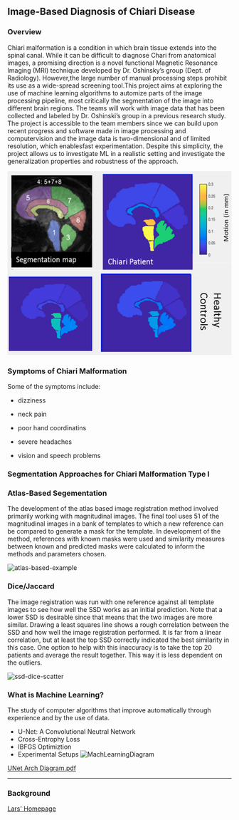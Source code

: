 Image-Based Diagnosis of Chiari Disease
---

### Overview
Chiari malformation is a condition in which brain tissue extends into the spinal canal.  While it can be difficult to diagnose Chari  from  anatomical  images,  a  promising  direction  is  a  novel  functional  Magnetic Resonance Imaging (MRI) technique developed by Dr.  Oshinsky’s group (Dept.  of Radiology).  However,the large number of manual processing steps prohibit its use as a wide-spread screening tool.This  project  aims  at  exploring  the  use  of  machine  learning  algorithms  to  automize  parts  of the image processing pipeline,  most critically the segmentation of the image into different brain regions.  The teams will work with image data that has been collected and labeled by Dr.  Oshinski’s group in a previous research study.  The project is accessible to the team members since we can build  upon  recent  progress  and  software  made  in  image  processing  and  computervision and the image data is two-dimensional and of limited resolution, which enablesfast experimentation.  Despite this simplicity, the project allows us to investigate ML in a realistic setting and investigate the generalization properties and robustness of the approach.

![mainImage](img/Chiari-Synergy.png "Chiari Synergy")

### Symptoms of Chiari Malformation 
Some of the symptoms include: 

- dizziness

- neck pain                 

- poor hand coordinatins                  

- severe headaches

- vision and speech problems 

### Segmentation Approaches for Chiari Malformation Type I 

### Atlas-Based Segementation
   The development of the atlas based image registration method involved primarily working with magnitudinal images. The final tool uses 51 of the magnitudinal images in a bank of templates to which a new reference can be compared to generate a mask for the template. In development of the method, references with known masks were used and similarity measures between known and predicted masks were calculated to inform the methods and parameters chosen.
   
![atlas-based-example](https://user-images.githubusercontent.com/85231953/126829418-afd0c524-cf3f-41bc-9518-dcd75480847b.png)

### Dice/Jaccard
The image registration was run with one reference against all template images to see how well the SSD works as an initial prediction. Note that a lower SSD is desirable since that means that the two images are more similar. Drawing a least squares line shows a rough correlation between the SSD and how well the image registration performed. It is far from a linear correlation, but at least the top SSD correctly indicated the best similarity in this case. One option to help with this inaccuracy is to take the top 20 patients and average the result together. This way it is less dependent on the outliers.

![ssd-dice-scatter](https://user-images.githubusercontent.com/85231953/126829009-f49ec77b-439e-4986-bf61-3c4016f0df77.png)

### What is Machine Learning?
 The study of computer algorithms that improve automatically through experience and by the use of data.
  - U-Net: A Convolutional Neutral Network
  - Cross-Entrophy Loss
  - IBFGS Optimiztion
  - Experimental Setups 
 ![MachLearningDiagram](https://user-images.githubusercontent.com/85231953/126830267-2d826131-7b14-4a08-8c96-e7ca6912d5d9.jpg)

[UNet Arch Diagram.pdf](https://github.com/EmoryMLIP/emory-reu-ret-website/files/6870722/UNet.Arch.Diagram.pdf)

---
### Background


[Lars' Homepage](https://www.mathcs.emory.edu/~lruthot/)




